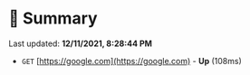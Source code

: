 # 📖 Summary
Last updated: **12/11/2021, 8:28:44 PM**

- `GET` [https://google.com](https://google.com) - **Up** (108ms)
